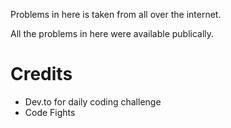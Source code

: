 Problems in here is taken from all over the internet.

All the problems in here were available publically.

# Credits

- Dev.to for daily coding challenge
- Code Fights 

